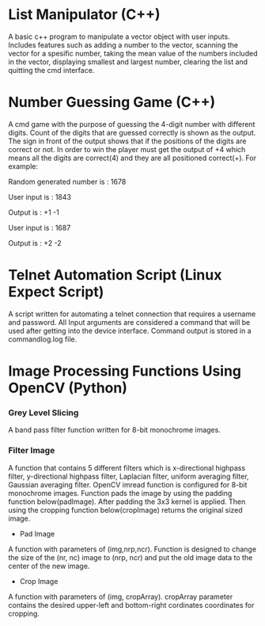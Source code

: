 # List Manipulator (C++)

A basic c++ program to manipulate a vector object with user inputs. Includes features
such as adding a number to the vector, scanning the vector for a spesific number, taking
the mean value of the numbers included in the vector, displaying smallest and largest
number, clearing the list and quitting the cmd interface.

# Number Guessing Game (C++)

A cmd game with the purpose of guessing the 4-digit number with different digits.
Count of the digits that are guessed correctly is shown as the output. The sign in front of 
the output shows that if the positions of the digits are correct or not. In order to win
the player must get the output of +4 which means all the digits are correct(4) and they
are all positioned correct(+). For example:

Random generated number is : 1678

User input is              : 1843

Output is                  : +1 -1

User input is              : 1687

Output is                  : +2 -2

# Telnet Automation Script (Linux Expect Script)

A script written for automating a telnet connection that requires a username and
password. All Input arguments are considered a command that will be used after getting 
into the device interface. Command output is stored in a commandlog.log file. 

# Image Processing Functions Using OpenCV (Python)

### Grey Level Slicing

A band pass filter function written for 8-bit monochrome images.

### Filter Image

A function that contains 5 different filters which is x-directional highpass filter,
y-directional highpass filter, Laplacian filter, uniform averaging filter, Gaussian
averaging filter. OpenCV imread function is configured for 8-bit monochrome images.
Function pads the image by using the padding function below(padImage). After padding the
3x3 kernel is applied. Then using the cropping function below(cropImage) returns the 
original sized image.

- Pad Image

A function with parameters of (img,nrp,ncr). Function is designed to change the size of
the (nr, nc) image to (nrp, ncr) and put the old image data to the center of the new
image.

- Crop Image

A function with parameters of (img, cropArray). cropArray parameter contains the desired
upper-left and bottom-right cordinates coordinates for cropping.

